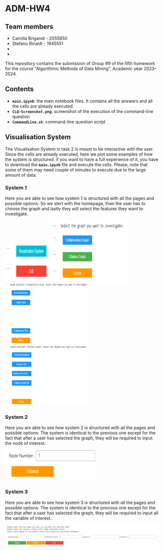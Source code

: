 # ADM-HW4

## Team members
* Camilla Brigandi - 2055650
* Stefano Rinaldi - 1945551
* 
*


This repository contains the submission of Group #9 of the fifth homework for the course "Algorithmic Methods of Data Mining", Academic year 2023–2024.

## Contents

* __`main.ipynb`__: the main notebook files. It contains all the answers and all the cells are already executed.
* __`CLQ-Screenshot.png`__: screenshot of the execution of the command-line question
* __`CommandLine.sh`__: command-line question script

## Visualisation System

The Visualisation System in task 2 is meant to be interactive with the user. Since the cells are already executed, here we plot some examples of how the system is structured. if you want to have a full experience of it, you have to download the __`main.ipynb`__ file and execute the cells. Please, note that some of them may need couple of minutes to execute due to the large amount of data.


### System 1
Here you are able to see how system 1 is structured with all the pages and possible options:
So we stert with the homepage, then the user has to choose the graph and lastly they will select the features they want to investigate.

<p float="left">
    <img src="images/home.png" width="150" height="125" />
    <img src="images/graphs.png" width="250" height="200" />
    <img src="images/collaboration_graph.png" width="275" height="200" />
    <img src="images/Citation_graph.png" width="275" height="200" />
</p>


### System 2
Here you are able to see how system 2 is structured with all the pages and possible options:
The system is identical to the previous one except for the fact that after a user has selected the graph, they will be required to input the node of interest.

<img src="images/submit.png" width="300" height="100" alt="Image Alt Text">


### System 3
Here you are able to see how system 3 is structured with all the pages and possible options:
The system is identical to the previous one except for the fact that after a user has selected the graph, they will be required to input all the variable of interest.

<img src="images/input2.png" />


